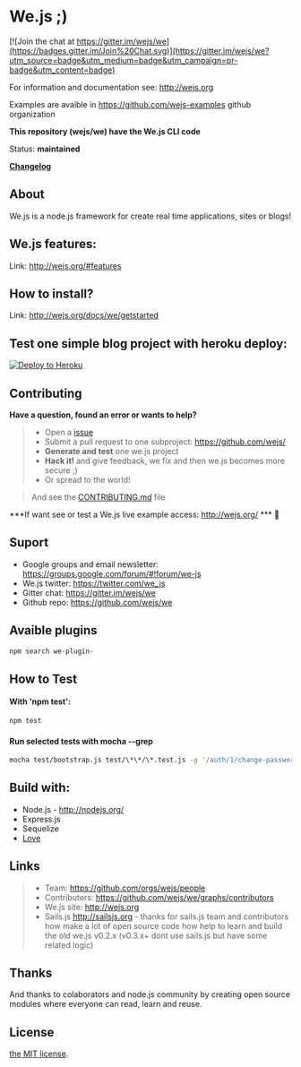# We.js ;)

[![Join the chat at https://gitter.im/wejs/we](https://badges.gitter.im/Join%20Chat.svg)](https://gitter.im/wejs/we?utm_source=badge&utm_medium=badge&utm_campaign=pr-badge&utm_content=badge)

For information and documentation see: http://wejs.org

Examples are avaible in https://github.com/wejs-examples github organization

**This repository (wejs/we) have the We.js CLI code**

Status:  **maintained**

[**Changelog**](https://github.com/wejs/we-core/blob/master/CHANGELOG.md)

## About

We.js is a node.js framework for create real time applications, sites or blogs!

## We.js features:

Link: http://wejs.org/#features

## How to install?

Link: http://wejs.org/docs/we/getstarted

## Test one simple blog project with heroku deploy:

[![Deploy to Heroku](https://www.herokucdn.com/deploy/button.png)](https://heroku.com/deploy?template=https://github.com/wejs-examples/blog-heroku/tree/master)

## Contributing

**Have a question, found an error or wants to help?**

> * Open a [issue](https://github.com/wejs/we/issues)
> * Submit a pull request to one subproject: https://github.com/wejs/
> * **Generate and test** one we.js project
> * **Hack it!** and give feedback, we fix and then we.js becomes more secure ;)
> * Or spread to the world!

> And see the [CONTRIBUTING.md](CONTRIBUTING.md) file 

***If want see or test a We.js live example access: http://wejs.org/ *** :eyes:

## Suport

- Google groups and email newsletter: https://groups.google.com/forum/#!forum/we-js
- We.js twitter: https://twitter.com/we_js
- Gitter chat: https://gitter.im/wejs/we
- Github repo: https://github.com/wejs/we 

## Avaible plugins

```sh
npm search we-plugin-
```

## How to Test

#### With 'npm test':

```sh
npm test
```

#### Run selected tests with mocha --grep

```sh
mocha test/bootstrap.js test/\*\*/\*.test.js -g '/auth/1/change-password'
```

## Build with:
* Node.js - http://nodejs.org/
* Express.js
* Sequelize 
* [Love](http://www.lovecalculator.com/)

## Links

> * Team: https://github.com/orgs/wejs/people
> * Contributors: https://github.com/wejs/we/graphs/contributors
> * We.js site: http://wejs.org
> * Sails.js http://sailsjs.org - thanks for sails.js team and contributors how make a lot of open source code how help to learn and build the old we.js v0.2.x (v0.3.x+ dont use sails.js but have some related logic)

## Thanks

And thanks to colaborators and node.js community by creating open source modules where everyone can read, learn and reuse.

## License

[the MIT license](LICENSE.md).

